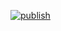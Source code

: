 [![publish](https://github.com/iamthenoah/react-electron-app/actions/workflows/publish.yml/badge.svg)](https://github.com/iamthenoah/react-electron-app/actions/workflows/publish.yml)
